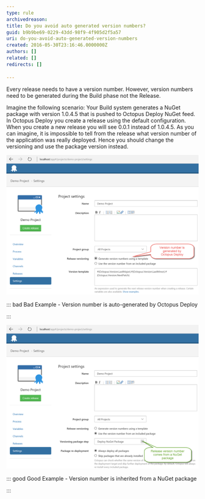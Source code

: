 ```yaml
---
type: rule
archivedreason: 
title: Do you avoid auto generated version numbers?
guid: b9b9be69-0229-43dd-98f9-4f905d2f5a57
uri: do-you-avoid-auto-generated-version-numbers
created: 2016-05-30T23:16:46.0000000Z
authors: []
related: []
redirects: []

---
```


Every release needs to have a version number. However, version numbers need to be generated during the Build phase not the Release.

<!--endintro-->

Imagine the following scenario: Your Build system generates a NuGet package with version 1.0.4.5 that is pushed to Octopus Deploy NuGet feed. In Octopus Deploy you create a release using the default configuration. When you create a new release you will see 0.0.1 instead of 1.0.4.5. As you can imagine, it is impossible to tell from the release what version number of the application was really deployed. Hence you should change the versioning and use the package version instead.




![](2016-05-31_9-13-04.png)


::: bad
Bad Example - Version number is auto-generated by Octopus Deploy

:::





![](2016-05-31_9-11-29.png)


::: good
Good Example - Version number is inherited from a NuGet package

:::
